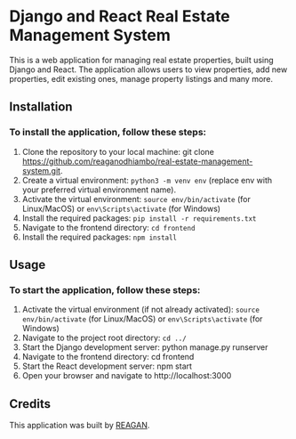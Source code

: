 # Django and React Real Estate Management System  
This is a web application for managing real estate properties, built using Django and React. The application allows users to view properties, add new properties, edit existing ones, manage property listings and many more.  
## Installation
### To install the application, follow these steps:

1. Clone the repository to your local machine: git clone https://github.com/reaganodhiambo/real-estate-management-system.git.  
2. Create a virtual environment: `python3 -m venv env` (replace env with your preferred virtual environment name).
3. Activate the virtual environment: `source env/bin/activate` (for Linux/MacOS) or `env\Scripts\activate` (for Windows)
4. Install the required packages: `pip install -r requirements.txt`
5. Navigate to the frontend directory: `cd frontend`
6. Install the required packages: `npm install`

## Usage

### To start the application, follow these steps:

1. Activate the virtual environment (if not already activated): `source env/bin/activate` (for Linux/MacOS) or ```env\Scripts\activate``` (for Windows)
2. Navigate to the project root directory: `cd ../`
3. Start the Django development server: python manage.py runserver
4. Navigate to the frontend directory: cd frontend
5. Start the React development server: npm start
6. Open your browser and navigate to http://localhost:3000

## Credits
This application was built by [REAGAN](https://github.com/reaganodhiambo).
